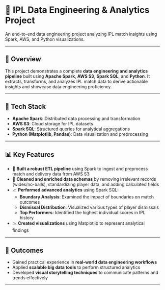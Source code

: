 # 🏏 IPL Data Engineering & Analytics Project

An end-to-end data engineering project analyzing IPL match insights using Spark, AWS, and Python visualizations.

---

## 📌 Overview

This project demonstrates a complete **data engineering and analytics pipeline** built using **Apache Spark**, **AWS S3**, **Spark SQL**, and **Python**. It extracts, transforms, and analyzes IPL match data to derive actionable insights and showcase data engineering proficiency.

---

## 🔧 Tech Stack

- **Apache Spark**: Distributed data processing and transformation  
- **AWS S3**: Cloud storage for IPL datasets  
- **Spark SQL**: Structured queries for analytical aggregations  
- **Python (Matplotlib, Pandas)**: Data visualization and preprocessing  

---

## 📊 Key Features

- 🚀 **Built a robust ETL pipeline** using Spark to ingest and preprocess match and delivery data from AWS S3  
- 🧹 **Cleaned and enriched data schemas** by removing irrelevant records (wides/no-balls), standardizing player data, and adding calculated fields  
- 📈 **Performed advanced analytics** using Spark SQL:
  - **Boundary Analysis**: Examined the impact of boundaries on match outcomes  
  - **Dismissal Distribution**: Visualized various types of player dismissals  
  - **Top Performers**: Identified the highest individual scores in IPL history  
- 📉 **Created visualizations** using Matplotlib to represent analytical findings  

---

## 🎯 Outcomes

- Gained practical experience in **real-world data engineering workflows**  
- Applied **scalable big data tools** to perform structured analytics  
- Developed **visual storytelling techniques** to communicate patterns and trends effectively  

---
